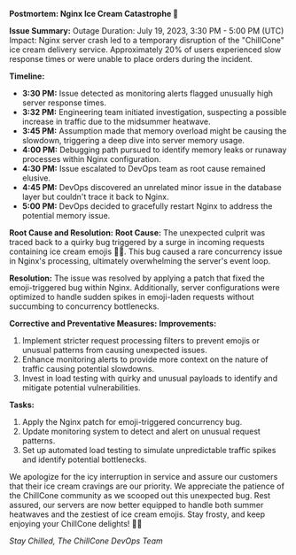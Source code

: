 **Postmortem: Nginx Ice Cream Catastrophe 🍦**

**Issue Summary:**
Outage Duration: July 19, 2023, 3:30 PM - 5:00 PM (UTC)
Impact: Nginx server crash led to a temporary disruption of the "ChillCone" ice cream delivery service. Approximately 20% of users experienced slow response times or were unable to place orders during the incident.

**Timeline:**
- **3:30 PM:** Issue detected as monitoring alerts flagged unusually high server response times.
- **3:32 PM:** Engineering team initiated investigation, suspecting a possible increase in traffic due to the midsummer heatwave.
- **3:45 PM:** Assumption made that memory overload might be causing the slowdown, triggering a deep dive into server memory usage.
- **4:00 PM:** Debugging path pursued to identify memory leaks or runaway processes within Nginx configuration.
- **4:30 PM:** Issue escalated to DevOps team as root cause remained elusive.
- **4:45 PM:** DevOps discovered an unrelated minor issue in the database layer but couldn't trace it back to Nginx.
- **5:00 PM:** DevOps decided to gracefully restart Nginx to address the potential memory issue.

**Root Cause and Resolution:**
**Root Cause:** The unexpected culprit was traced back to a quirky bug triggered by a surge in incoming requests containing ice cream emojis 🍦🍨. This bug caused a rare concurrency issue in Nginx's processing, ultimately overwhelming the server's event loop.

**Resolution:** The issue was resolved by applying a patch that fixed the emoji-triggered bug within Nginx. Additionally, server configurations were optimized to handle sudden spikes in emoji-laden requests without succumbing to concurrency bottlenecks.

**Corrective and Preventative Measures:**
**Improvements:**
1. Implement stricter request processing filters to prevent emojis or unusual patterns from causing unexpected issues.
2. Enhance monitoring alerts to provide more context on the nature of traffic causing potential slowdowns.
3. Invest in load testing with quirky and unusual payloads to identify and mitigate potential vulnerabilities.

**Tasks:**
1. Apply the Nginx patch for emoji-triggered concurrency bug.
2. Update monitoring system to detect and alert on unusual request patterns.
3. Set up automated load testing to simulate unpredictable traffic spikes and identify potential bottlenecks.

We apologize for the icy interruption in service and assure our customers that their ice cream cravings are our priority. We appreciate the patience of the ChillCone community as we scooped out this unexpected bug. Rest assured, our servers are now better equipped to handle both summer heatwaves and the zestiest of ice cream emojis. Stay frosty, and keep enjoying your ChillCone delights! 🍦🍨

*Stay Chilled,*
*The ChillCone DevOps Team*
